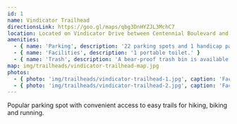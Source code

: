 ```yaml
---
id: 1
name: Vindicator Trailhead
directionsLink: https://goo.gl/maps/qbg3DnHYZJL3MchC7
location: Located on Vindicator Drive between Centennial Boulevard and W Rockrimmon Road just West of Eagleview Middle School.
amenities:
  - { name: 'Parking', description: '22 parking spots and 1 handicap parking spot available.' }
  - { name: 'Facilities', description: '1 portable toilet.' }
  - { name: 'Trash', description: 'A bear-proof trash bin is available for waste disposal.' }
map: img/trailheads/vindicator-trailhead-map.jpg
photos:
  - { photo: 'img/trailheads/vindicator-trailhead-1.jpg', caption: 'Facing North on Vindicator Drive' }
  - { photo: 'img/trailheads/vindicator-trailhead-2.jpg', caption: 'Facing East on Triple Treat trail' }
---
```

Popular parking spot with convenient access to easy trails for hiking, biking and running.